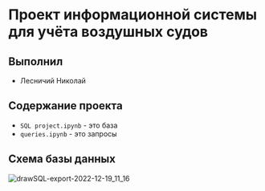 # Проект информационной системы для учёта воздушных судов

## Выполнил
* Лесничий Николай


## Содержание проекта
* `SQL project.ipynb` - это база
* `queries.ipynb` - это запросы


## Схема базы данных



![drawSQL-export-2022-12-19_11_16](https://user-images.githubusercontent.com/120278037/208379593-1ebe9e0e-58cd-4690-8375-257d374f8c66.png)
